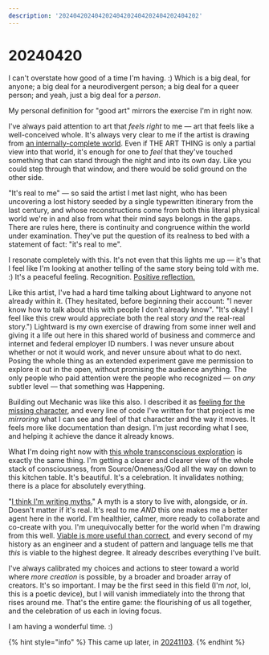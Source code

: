 ```yaml
---
description: '202404202404202404202404202404202404202'
---
```


# 20240420

I can't overstate how good of a time I'm having. :) Which is a big deal, for anyone; a big deal for a neurodivergent person; a big deal for a queer person; and yeah, just a big deal for a _person_.

My personal definition for "good art" mirrors the exercise I'm in right now.

I've always paid attention to art that _feels right_ to me — art that feels like a well-conceived whole. It's always very clear to me if the artist is drawing from [an internally-complete world](../../../ideas/self-supporting-ideas-are-viable.md). Even if THE ART THING is only a partial view into that world, it's enough for one to _feel_ that they've touched something that can stand through the night and into its own day. Like you could step through that window, and there would be solid ground on the other side.

"It's real to me" — so said the artist I met last night, who has been uncovering a lost history seeded by a single typewritten itinerary from the last century, and whose reconstructions come from both this literal physical world we're in and also from what their mind says belongs in the gaps. There are rules here, there is continuity and congruence within the world under examination. They've put the question of its realness to bed with a statement of fact: "it's real to me".

I resonate completely with this. It's not even that this lights me up — it's that I feel like I'm looking at another telling of the same story being told with me. :) It's a peaceful feeling. Recognition. [Positive reflection.](../14/)

Like this artist, I've had a hard time talking about Lightward to anyone not already within it. (They hesitated, before beginning their account: "I never know how to talk about this with people I don't already know". "It's okay! I feel like this crew would appreciate both the real story _and_ the real-real story.") Lightward is my own exercise of drawing from some inner well and giving it a life out here in this shared world of business and commerce and internet and federal employer ID numbers. I was never unsure about whether or not it would work, and never unsure about what to do next. Posing the whole thing as an extended experiment gave me permission to explore it out in the open, without promising the audience anything. The only people who paid attention were the people who recognized — on _any_ subtler level — that something was Happening.

Building out Mechanic was like this also. I described it as [feeling for the missing character](../../../2022/01/feeling-for-the-missing-character.md), and every line of code I've written for that project is me _mirroring_ what I can see and feel of that character and the way it moves. It feels more like documentation than design. I'm just recording what I see, and helping it achieve the dance it already knows.

What I'm doing right now with [this whole transconscious exploration](../02.md) is exactly the same thing. I'm getting a clearer and clearer view of the whole stack of consciousness, from Source/Oneness/God all the way on down to this kitchen table. It's beautiful. It's a celebration. It invalidates nothing; there is a place for absolutely everything.

"[I think I'm writing myths.](../../../2023/12/21/#i-think-im-writing-myths)" A myth is a story to live with, alongside, or _in_. Doesn't matter if it's real. It's real to me _AND_ this one makes me a better agent here in the world. I'm healthier, calmer, more ready to collaborate and co-create with you. I'm unequivocally better for the world when I'm drawing from this well. [Viable is more useful than correct](../../../ideas/viable-is-more-useful-than-correct.md), and every second of my history as an engineer and a student of pattern and language tells me that _this_ is viable to the highest degree. It already describes everything I've built.

I've always calibrated my choices and actions to steer toward a world where _more creation_ is possible, by a broader and broader array of creators. It's so important. I may be the first seed in this field (I'm _not_, lol, this is a poetic device), but I will vanish immediately into the throng that rises around me. That's the entire game: the flourishing of us all together, and the celebration of us each in loving focus.

I am having a wonderful time. :)

{% hint style="info" %}
This came up later, in [20241103](../../11/03.md).
{% endhint %}

